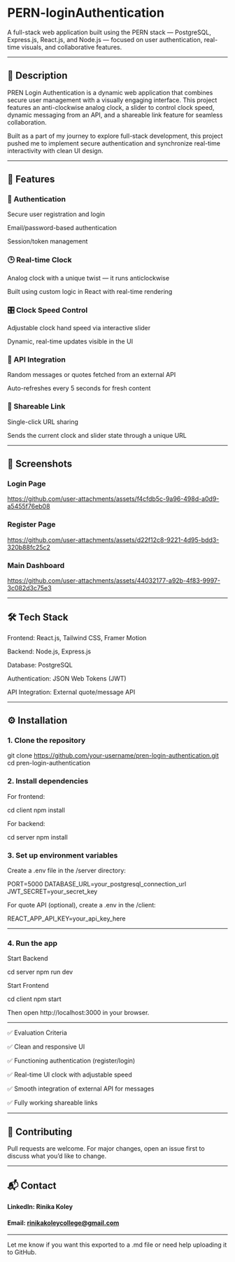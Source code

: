 # PERN-loginAuthentication

A full-stack web application built using the PERN stack — PostgreSQL, Express.js, React.js, and Node.js — focused on user authentication, real-time visuals, and collaborative features.


---

## 🚀 Description

PREN Login Authentication is a dynamic web application that combines secure user management with a visually engaging interface. This project features an anti-clockwise analog clock, a slider to control clock speed, dynamic messaging from an API, and a shareable link feature for seamless collaboration.

Built as a part of my journey to explore full-stack development, this project pushed me to implement secure authentication and synchronize real-time interactivity with clean UI design.


---

## 🔑 Features

### 🔐 Authentication

Secure user registration and login

Email/password-based authentication

Session/token management


### 🕒 Real-time Clock

Analog clock with a unique twist — it runs anticlockwise

Built using custom logic in React with real-time rendering


### 🎛 Clock Speed Control

Adjustable clock hand speed via interactive slider

Dynamic, real-time updates visible in the UI


### 💬 API Integration

Random messages or quotes fetched from an external API

Auto-refreshes every 5 seconds for fresh content


### 🔗 Shareable Link

Single-click URL sharing

Sends the current clock and slider state through a unique URL



---

## 📸 Screenshots

### Login Page

https://github.com/user-attachments/assets/f4cfdb5c-9a96-498d-a0d9-a5455f76eb08


### Register Page

https://github.com/user-attachments/assets/d22f12c8-9221-4d95-bdd3-320b88fc25c2

### Main Dashboard

https://github.com/user-attachments/assets/44032177-a92b-4f83-9997-3c082d3c75e3


---

## 🛠 Tech Stack

Frontend: React.js, Tailwind CSS, Framer Motion

Backend: Node.js, Express.js

Database: PostgreSQL

Authentication: JSON Web Tokens (JWT)

API Integration: External quote/message API



---

## ⚙️ Installation

### 1. Clone the repository

git clone https://github.com/your-username/pren-login-authentication.git
cd pren-login-authentication

### 2. Install dependencies

For frontend:

cd client
npm install

For backend:

cd server
npm install

### 3. Set up environment variables

Create a .env file in the /server directory:

PORT=5000
DATABASE_URL=your_postgresql_connection_url
JWT_SECRET=your_secret_key

For quote API (optional), create a .env in the /client:

REACT_APP_API_KEY=your_api_key_here


---

### 4. Run the app

Start Backend

cd server
npm run dev

Start Frontend

cd client
npm start

Then open http://localhost:3000 in your browser.


---

✅ Evaluation Criteria

✅ Clean and responsive UI

✅ Functioning authentication (register/login)

✅ Real-time UI clock with adjustable speed

✅ Smooth integration of external API for messages

✅ Fully working shareable links



---

## 🤝 Contributing

Pull requests are welcome. For major changes, open an issue first to discuss what you’d like to change.


---

## 📬 Contact

#### LinkedIn: Rinika Koley

#### Email: rinikakoleycollege@gmail.com



---

Let me know if you want this exported to a .md file or need help uploading it to GitHub.


